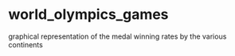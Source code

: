 # world_olympics_games
 graphical representation of the medal winning rates by the various continents

